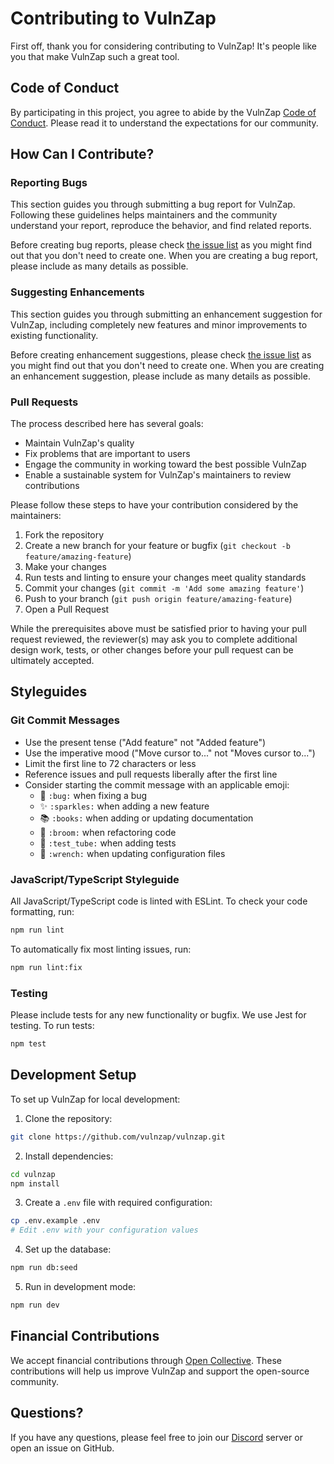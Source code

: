 # Contributing to VulnZap

First off, thank you for considering contributing to VulnZap! It's people like you that make VulnZap such a great tool.

## Code of Conduct

By participating in this project, you agree to abide by the VulnZap [Code of Conduct](CODE_OF_CONDUCT.md). Please read it to understand the expectations for our community.

## How Can I Contribute?

### Reporting Bugs

This section guides you through submitting a bug report for VulnZap. Following these guidelines helps maintainers and the community understand your report, reproduce the behavior, and find related reports.

Before creating bug reports, please check [the issue list](https://github.com/vulnzap/vulnzap/issues) as you might find out that you don't need to create one. When you are creating a bug report, please include as many details as possible.

### Suggesting Enhancements

This section guides you through submitting an enhancement suggestion for VulnZap, including completely new features and minor improvements to existing functionality.

Before creating enhancement suggestions, please check [the issue list](https://github.com/vulnzap/vulnzap/issues) as you might find out that you don't need to create one. When you are creating an enhancement suggestion, please include as many details as possible.

### Pull Requests

The process described here has several goals:

- Maintain VulnZap's quality
- Fix problems that are important to users
- Engage the community in working toward the best possible VulnZap
- Enable a sustainable system for VulnZap's maintainers to review contributions

Please follow these steps to have your contribution considered by the maintainers:

1. Fork the repository
2. Create a new branch for your feature or bugfix (`git checkout -b feature/amazing-feature`)
3. Make your changes
4. Run tests and linting to ensure your changes meet quality standards
5. Commit your changes (`git commit -m 'Add some amazing feature'`)
6. Push to your branch (`git push origin feature/amazing-feature`)
7. Open a Pull Request

While the prerequisites above must be satisfied prior to having your pull request reviewed, the reviewer(s) may ask you to complete additional design work, tests, or other changes before your pull request can be ultimately accepted.

## Styleguides

### Git Commit Messages

* Use the present tense ("Add feature" not "Added feature")
* Use the imperative mood ("Move cursor to..." not "Moves cursor to...")
* Limit the first line to 72 characters or less
* Reference issues and pull requests liberally after the first line
* Consider starting the commit message with an applicable emoji:
    * 🐛 `:bug:` when fixing a bug
    * ✨ `:sparkles:` when adding a new feature
    * 📚 `:books:` when adding or updating documentation
    * 🧹 `:broom:` when refactoring code
    * 🧪 `:test_tube:` when adding tests
    * 🔧 `:wrench:` when updating configuration files

### JavaScript/TypeScript Styleguide

All JavaScript/TypeScript code is linted with ESLint. To check your code formatting, run:

```bash
npm run lint
```

To automatically fix most linting issues, run:

```bash
npm run lint:fix
```

### Testing

Please include tests for any new functionality or bugfix. We use Jest for testing. To run tests:

```bash
npm test
```

## Development Setup

To set up VulnZap for local development:

1. Clone the repository:
```bash
git clone https://github.com/vulnzap/vulnzap.git
```

2. Install dependencies:
```bash
cd vulnzap
npm install
```

3. Create a `.env` file with required configuration:
```bash
cp .env.example .env
# Edit .env with your configuration values
```

4. Set up the database:
```bash
npm run db:seed
```

5. Run in development mode:
```bash
npm run dev
```

## Financial Contributions

We accept financial contributions through [Open Collective](https://opencollective.com/vulnzap). These contributions will help us improve VulnZap and support the open-source community.

## Questions?

If you have any questions, please feel free to join our [Discord](https://discord.gg/vulnzap) server or open an issue on GitHub. 